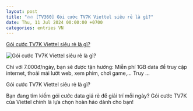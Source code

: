 ```yaml
---
layout: post
title: "🔥🔥 [TV360] Gói cước TV7K Viettel siêu rẻ là gì?"
date: Thu, 11 Jul 2024 00:00:00 +0700
categories: entries VN
---
```

[Gói cước TV7K Viettel siêu rẻ là gì?](https://mtv.vn/goi-cuoc-tv7k-viettel-sieu-re-la-gi-25749)

![Gói cước TV7K Viettel siêu rẻ là gì?](https://mtv.vn/uploads/2024/07/10/vt.jpg)

Chỉ với 7.000đ/ngày, bạn sẽ được tận hưởng: Miễn phí 1GB data để truy cập internet, thoải mái lướt web, xem phim, chơi game,... Truy ...

Gói cước TV7K Viettel siêu rẻ là gì?

Bạn đang tìm kiếm gói cước data giá rẻ để giải trí mỗi ngày? Gói cước TV7K của Viettel chính là lựa chọn hoàn hảo dành cho bạn!

